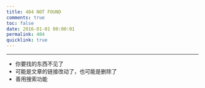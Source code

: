 ```yaml
---
title: 404 NOT FOUND
comments: true
toc: false
date: 2016-01-01 00:00:01
permalink: 404
quicklink: true
---
```



***

 - 你要找的东西不见了
 - 可能是文章的链接改动了，也可能是删除了
 - 善用搜索功能
